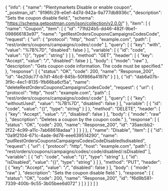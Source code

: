 {
  "info": {
    "name": "Plentymarkets Disable or enable coupon",
    "_postman_id": "9196fc29-e0ef-4d7d-942a-9a777db8936c",
    "description": "Sets the coupon disable field.",
    "schema": "https://schema.getpostman.com/json/collection/v2.0.0/"
  },
  "item": [
    {
      "name": "Coupon",
      "item": [
        {
          "id": "71fd24b5-dd46-482f-9be1-098666183e97",
          "name": "getRestOrdersCouponsCampaignsCodesCode",
          "request": {
            "url": {
              "protocol": "http",
              "host": "example.com",
              "path": [
                "rest/orders/coupons/campaigns/codes/:code"
              ],
              "query": [
                {
                  "key": "with",
                  "value": "%7B%7D",
                  "disabled": false
                }
              ],
              "variable": [
                {
                  "id": "code",
                  "value": "{}",
                  "type": "string"
                }
              ]
            },
            "method": "GET",
            "header": [
              {
                "key": "Accept",
                "value": "*/*",
                "disabled": false
              }
            ],
            "body": {
              "mode": "raw"
            },
            "description": "Gets coupon code information. The code must be specified."
          },
          "response": [
            {
              "status": "OK",
              "code": 200,
              "name": "Response_200",
              "id": "4e20dc77-b7d1-46c8-845b-50f866a4197b"
            }
          ]
        },
        {
          "id": "dab6a07b-3f9c-4ec1-8135-1fb66ba6cf5a",
          "name": "deleteRestOrdersCouponsCampaignsCodesCode",
          "request": {
            "url": {
              "protocol": "http",
              "host": "example.com",
              "path": [
                "rest/orders/coupons/campaigns/codes/:code"
              ],
              "query": [
                {
                  "key": "withoutUsed",
                  "value": "%7B%7D",
                  "disabled": false
                }
              ],
              "variable": [
                {
                  "id": "code",
                  "value": "{}",
                  "type": "string"
                }
              ]
            },
            "method": "DELETE",
            "header": [
              {
                "key": "Accept",
                "value": "*/*",
                "disabled": false
              }
            ],
            "body": {
              "mode": "raw"
            },
            "description": "Deletes a coupon by the coupon code."
          },
          "response": [
            {
              "status": "OK",
              "code": 200,
              "name": "Response_200",
              "id": "35aecbb2-2f22-4c99-a11c-7ab68618adaa"
            }
          ]
        }
      ]
    },
    {
      "name": "Disable",
      "item": [
        {
          "id": "0a9f2104-671c-4ade-9d78-eee639514290",
          "name": "putRestOrdersCouponsCampaignsCodesCodeDisabledIsdisabled",
          "request": {
            "url": {
              "protocol": "http",
              "host": "example.com",
              "path": [
                "rest/orders/coupons/campaigns/codes/:code/disabled/:isDisabled"
              ],
              "variable": [
                {
                  "id": "code",
                  "value": "{}",
                  "type": "string"
                },
                {
                  "id": "isDisabled",
                  "value": "{}",
                  "type": "string"
                }
              ]
            },
            "method": "PUT",
            "header": [
              {
                "key": "Accept",
                "value": "*/*",
                "disabled": false
              }
            ],
            "body": {
              "mode": "raw"
            },
            "description": "Sets the coupon disable field."
          },
          "response": [
            {
              "status": "OK",
              "code": 200,
              "name": "Response_200",
              "id": "f6d9b581-7339-400b-9c55-3b05bee6d072"
            }
          ]
        }
      ]
    }
  ]
}